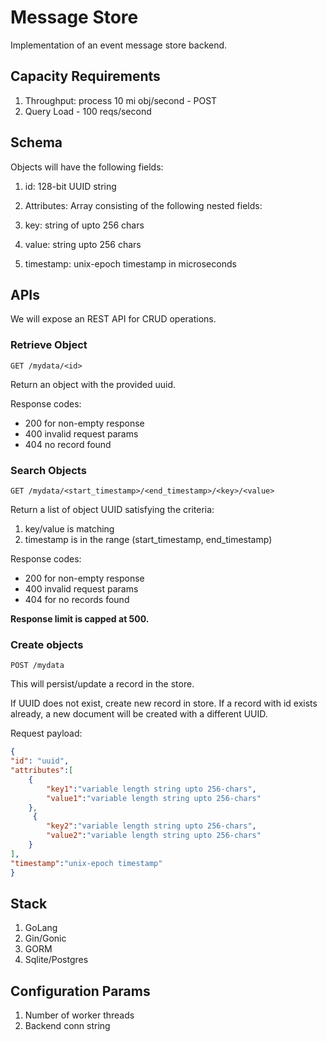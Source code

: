 # Message Store

Implementation of an event message store backend.

## Capacity Requirements

1. Throughput: process 10 mi obj/second - POST
2. Query Load - 100 reqs/second

## Schema

Objects will have the following fields:

1. id: 128-bit UUID string
2. Attributes: Array consisting of the following nested fields:

  1. key: string of upto 256 chars
  2. value: string upto 256 chars

3. timestamp: unix-epoch timestamp in microseconds

## APIs

We will expose an REST API for CRUD operations.

### Retrieve Object

```text
GET /mydata/<id>
```

Return an object with the provided uuid.

Response codes:

- 200 for non-empty response
- 400 invalid request params
- 404 no record found

### Search Objects

```text
GET /mydata/<start_timestamp>/<end_timestamp>/<key>/<value>
```

Return a list of object UUID satisfying the criteria:

1. key/value is matching
2. timestamp is in the range (start_timestamp, end_timestamp)

Response codes:

- 200 for non-empty response
- 400 invalid request params
- 404 for no records found

**Response limit is capped at 500.**

### Create objects

```text
POST /mydata
```

This will persist/update a record in the store.

If UUID does not exist, create new record in store. If a record with id exists already, a new document will be created with a different UUID.

Request payload:

```json
{
"id": "uuid",
"attributes":[
    {
        "key1":"variable length string upto 256-chars",
        "value1":"variable length string upto 256-chars"
    },
     {
        "key2":"variable length string upto 256-chars",
        "value2":"variable length string upto 256-chars"
    }
],
"timestamp":"unix-epoch timestamp"
}
```

## Stack

1. GoLang
2. Gin/Gonic
3. GORM
4. Sqlite/Postgres

## Configuration Params

1. Number of worker threads
2. Backend conn string
